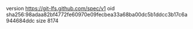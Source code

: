 version https://git-lfs.github.com/spec/v1
oid sha256:98adaa82bf4772fe60970e09fecbea33a68ba00dc5b1ddcc3b17c6a944684ddc
size 8174
